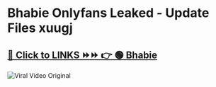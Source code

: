 
 # Bhabie Onlyfans Leaked - Update Files xuugj

## <h2><a href="https://clipsfans.com/Bhabie&ref=git">🔗 Click to LINKS ⏩⏩ 👉 🟢 Bhabie </a></h2>

<a href="https://clipsfans.com/Bhabie&ref=git" rel="nofollow" data-target="animated-image.originalLink"><img src="https://i.ibb.co.com/xMMVF88/686577567.gif" alt="Viral Video Original" style="max-width: 100%; display: inline-block;" data-target="animated-image.originalImage"></a>

